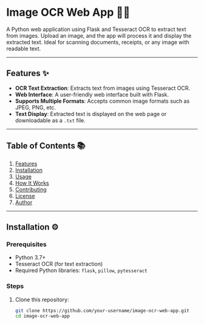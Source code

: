 # Image OCR Web App 📸📝  

A Python web application using Flask and Tesseract OCR to extract text from images. Upload an image, and the app will process it and display the extracted text. Ideal for scanning documents, receipts, or any image with readable text.  

---

## Features ✨  
- **OCR Text Extraction**: Extracts text from images using Tesseract OCR.
- **Web Interface**: A user-friendly web interface built with Flask.
- **Supports Multiple Formats**: Accepts common image formats such as JPEG, PNG, etc.
- **Text Display**: Extracted text is displayed on the web page or downloadable as a `.txt` file.

---

## Table of Contents 📚  
1. [Features](#features)  
2. [Installation](#installation)  
3. [Usage](#usage)  
4. [How It Works](#how-it-works)  
5. [Contributing](#contributing)  
6. [License](#license)  
7. [Author](#author)

---

## Installation ⚙️  

### Prerequisites  
- Python 3.7+  
- Tesseract OCR (for text extraction)  
- Required Python libraries: `flask`, `pillow`, `pytesseract`

### Steps  
1. Clone this repository:  
   ```bash
   git clone https://github.com/your-username/image-ocr-web-app.git
   cd image-ocr-web-app
